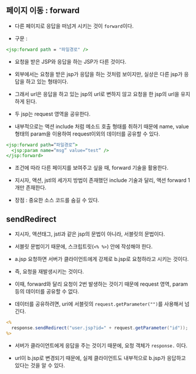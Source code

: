 ## 페이지 이동 : forward

- 다른 페이지로 응답을 떠넘겨 시키는 것이 `forward`이다.

- 구문 : 

```jsp
<jsp:forward path = "파일경로" />
```

- 요청을 받은 JSP와 응답을 하는 JSP가 다른 것이다. 

- 외부에서는 요청을 받은 jsp가 응답을 하는 것처럼 보이지만, 실상은 다른 jsp가 응답을 하고 있는 형태이다. 

- 그래서 url은 응답을 하고 있는 jsp의 url로 변하지 않고 요청을 한 jsp의 url을 유지하게 된다. 

- 두 jsp는 request 영역을 공유한다. 

- 내부적으로는 액션 include 처럼 메소드 호출 형태를 취하기 때문에 name, value 형태의 param을 이용하여 request이외의 데이터를 공유할 수 있다. 

```jsp
<jsp:forward path=“파일경로”>
  <jsp:param name=“msg” value=“test” />
</jsp:forward>
```

- 조건에 따라 다른 페이지를 보여주고 싶을 때, forward 기술을 활용한다. 

- 지시자, 액션, jstl의 세가지 방법이 존재했던 include 기술과 달리, 액션 forward 1개만 존재한다. 

- 장점 : 중요한 소스 코드를 숨길 수 있다. 


## sendRedirect

- 지시자, 액션태그, jstl과 같은 jsp의 문법이 아니라, 서블릿의 문법이다. 

- 서블릿 문법이기 때문에, 스크립트릿(`<% %>`) 안에 작성해야 한다. 

- a.jsp 요청하면 서버가 클라이언트에게 강제로 b.jsp로 요청하라고 시키는 것이다. 

- 즉, 요청을 재발생시키는 것이다. 

- 이때, forward와 달리 요청이 2번 발생하는 것이기 때문에 request 영역, param 등의 데이터를 공유할 수 없다. 

- 데이터를 공유하려면, uri에 서블릿의 `request.getParameter("")`를 사용해서 넘긴다.

```jsp
<%
  response.sendRedirect("user.jsp?id=" + request.getParameter("id"));
%>
```

- 서버가 클라이언트에게 응답을 주는 것이기 때문에, 요청 객체가 `response.` 이다.

- url이 b.jsp로 변경되기 때문에, 실제 클라이언트도 내부적으로 b.jsp가 응답하고 있다는 것을 알 수 있다. 

